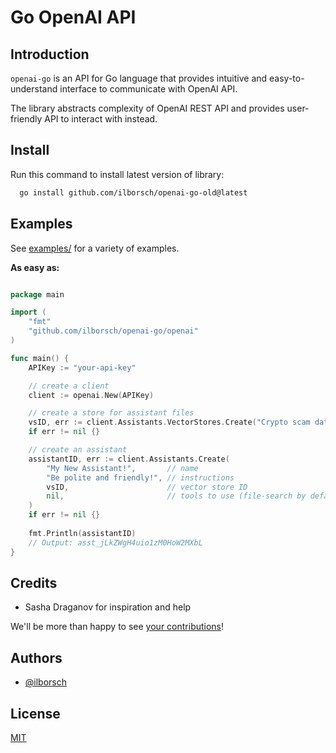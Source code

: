 # Go OpenAI API

## Introduction

`openai-go` is an API for Go language that provides intuitive and easy-to-understand interface to communicate with OpenAI API.

The library abstracts complexity of OpenAI REST API and provides user-friendly API to interact with instead.

## Install

Run this command to install latest version of library:

```bash
  go install github.com/ilborsch/openai-go-old@latest
```

## Examples

See [examples/](https://github.com/ilborsch/openai-go/tree/main/examples) for a variety of examples.

**As easy as:**

```go

package main

import (
	"fmt"
	"github.com/ilborsch/openai-go/openai"
)

func main() {
	APIKey := "your-api-key"

	// create a client
	client := openai.New(APIKey)

	// create a store for assistant files
	vsID, err := client.Assistants.VectorStores.Create("Crypto scam data storage")
	if err != nil {}

	// create an assistant
	assistantID, err := client.Assistants.Create(
		"My New Assistant!",       // name
		"Be polite and friendly!", // instructions
		vsID,                      // vector store ID
		nil,                       // tools to use (file-search by default)
	)
	if err != nil {}
	
	fmt.Println(assistantID) 
	// Output: asst_jLkZWgH4uio1zM0HoW2MXbL
}

```

## Credits

* Sasha Draganov for inspiration and help

We'll be more than happy to see [your contributions](./CONTRIBUTING.md)!

## Authors

- [@ilborsch](https://www.github.com/ilborsch)


## License

[MIT](https://choosealicense.com/licenses/mit/)

